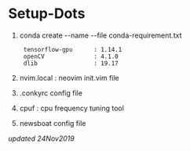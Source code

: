 # Setup-Dots

1. conda create --name <env> --file conda-requirement.txt

        tensorflow-gpu      : 1.14.1
        openCV              : 4.1.0
        dlib	            : 19.17

2. nvim.local           : neovim init.vim file

3. .conkyrc config file

4. cpuf : cpu frequency tuning tool

5. newsboat config file

_updated 24Nov2019_
